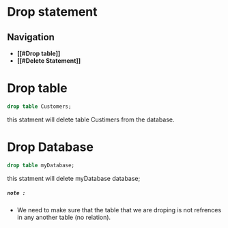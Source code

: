 # Drop statement

## Navigation
- **[[#Drop table]]**
- **[[#Delete Statement]]**


# Drop table
``` SQL
drop table Customers;
```
this statment will delete table Custimers from the database.


# Drop Database
``` SQL
drop table myDatabase;
```
this statment will delete myDatabase database;


##### `note :`
- We need to make sure that the table that we are droping is not refrences in any another table (no relation).